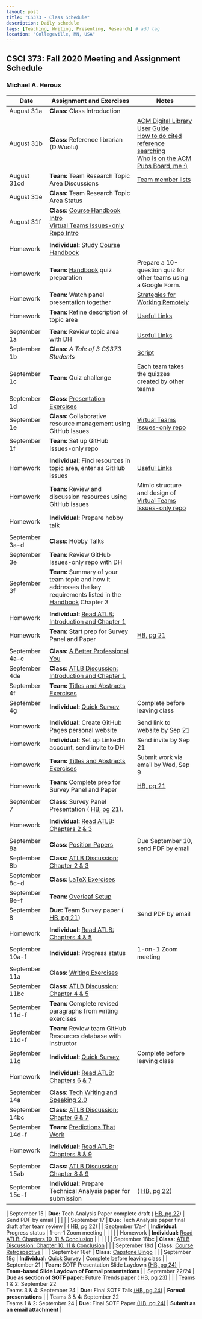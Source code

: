 ```yaml
---
layout: post
title: "CS373 - Class Schedule"
description: Daily schedule
tags: [Teaching, Writing, Presenting, Research] # add tag
location: "Collegeville, MN, USA"
---
```


## CSCI 373: Fall 2020 Meeting and Assignment Schedule

### Michael A. Heroux

| **Date** | **Assignment and Exercises** | **Notes** |
| ---------- | --- | --- |
| August 31a | **Class:** Class Introduction | |
| August 31b | **Class:** Reference librarian (D.Wuolu) | [ACM Digital Library User Guide](https://libraries.acm.org/binaries/content/assets/libraries/acm-digital-library-user-guide.pdf) <br> [How to do cited reference searching](https://clarivate.libguides.com/ld.php?content_id=3588819) <br> [Who is on the ACM Pubs Board, me :)](https://www.acm.org/publications/publications-board-committees)|
| August 31cd | **Team:** Team Research Topic Area Discussions| [Team member lists](https://docs.google.com/spreadsheets/d/17n7Rv4Kre__s4VayH3Vb46qQaxSawD9i5FVujWmMdKA/edit?usp=sharing) |
| August 31e | **Class:** Team Research Topic Area Status| |
| August 31f | **Class:** [Course Handbook Intro](./CSCI373CourseHandbookEighteenthEdition.pdf) <br> [Virtual Teams Issues-only Repo Intro](https://github.com/Collegeville/VirtualTeams/issues)| |  
| | |
| Homework | **Individual:** Study [Course Handbook](./CSCI373CourseHandbookEighteenthEdition.pdf) | |
| Homework | **Team:** [Handbook](./CSCI373CourseHandbookEighteenthEdition.pdf) quiz preparation | Prepare a 10-question quiz for other teams using a Google Form. |  
| Homework | **Team:** Watch panel presentation together | [Strategies for Working Remotely](https://www.exascaleproject.org/event/remote/) |  
| Homework | **Team:** Refine description of topic area | [Useful Links](https://maherou.github.io/Teaching/files/CS373/CS373-Links/)|
| | |
| September 1a | **Team:** Review topic area with DH | [Useful Links](https://maherou.github.io/Teaching/files/CS373/CS373-Links/)|
| September 1b | **Class:**  _A Tale of 3 CS373 Students_ | [Script](../ATaleOfThreeCS373Students.pdf) |
| September 1c | **Team:** Quiz challenge| Each team takes the quizzes created by other teams |
| September 1d | **Class:** [Presentation Exercises](https://collegeville.github.io/Orator/PresentationsThatWork/) |   |
| September 1e | **Class:** Collaborative resource management using GitHub Issues |[Virtual Teams Issues-only repo](https://github.com/Collegeville/VirtualTeams/issues) |
| September 1f | **Team:** Set up GitHub Issues-only repo| |
| | |
| Homework | **Individual:** Find resources in topic area, enter as GitHub issues | [Useful Links](https://maherou.github.io/Teaching/files/CS373/CS373-Links/) |
| Homework | **Team:** Review and discussion resources using GitHub issues | Mimic structure and design of [Virtual Teams Issues-only repo](https://github.com/Collegeville/VirtualTeams/issues) |  
| Homework | **Individual:** Prepare hobby talk | |
| | |
| September 3a-d | **Class:** Hobby Talks| |
| September 3e | **Team:** Review GitHub Issues-only repo with DH| |
| September 3f | **Team:** Summary of your team topic and how it addresses the key requirements listed in the [Handbook](/CSCI373CourseHandbookEighteenthEdition.pdf) Chapter 3| |
| | |
| Homework | **Individual:** [Read ATLB: Introduction and Chapter 1](../ATLB-Discussion) | |
| Homework | **Team:** Start prep for Survey Panel and Paper | [HB, pg 21](./CSCI373CourseHandbookEighteenthEdition.pdf) |  
| | |
| September 4a-c | **Class:** [A Better Professional You](./BetterYou.pdf) | |
| September 4de | **Class:** [ATLB Discussion: Introduction and Chapter 1](../ATLB-Discussion)  |   |
| September 4f | **Team:** [Titles and Abstracts Exercises](https://collegeville.github.io/Scribe/TitlesAndAbstractsThatWork/) | |
| September 4g | **Individual:** [Quick Survey](https://forms.gle/rgCPoFtjZTSEwE9ZA) | Complete before leaving class |
| |
| Homework | **Individual:** Create GitHub Pages personal website | Send link to website by Sep 21 |
| Homework | **Individual:** Set up LinkedIn account, send invite to DH | Send invite by Sep 21 |
| Homework | **Team:** [Titles and Abstracts Exercises](https://collegeville.github.io/Scribe/TitlesAndAbstractsThatWork/) | Submit work via email by Wed, Sep 9 |
| Homework | **Team:** Complete prep for Survey Panel and Paper | [HB, pg 21](./CSCI373CourseHandbookEighteenthEdition.pdf) |  
| | |
| September 7 | **Class:** Survey Panel Presentation ( [HB, pg 21](./CSCI373CourseHandbookEighteenthEdition.pdf)). | |
| | |
| Homework | **Individual:** [Read ATLB: Chapters 2 & 3](../ATLB-Discussion) | |
| | |
| September 8a | **Class:** [Position Papers](https://collegeville.github.io/Scribe/PositionPapers/) | Due September 10, send PDF by email |
| September 8b | **Class:** [ATLB Discussion: Chapter 2 & 3](../ATLB-Discussion)  | |
| September 8c-d | **Class:** [LaTeX Exercises](https://collegeville.github.io/Scribe/UsingLatex/) | |
| September 8e-f | **Team:** [Overleaf Setup](https://www.overleaf.com) | |
| September  8 | **Due:** Team Survey paper ( [HB, pg 21](./CSCI373CourseHandbookEighteenthEdition.pdf)) | Send PDF by email |
| | |
| Homework | **Individual:** [Read ATLB: Chapters 4 & 5](../ATLB-Discussion) | |
| | |
| September 10a-f| **Individual:** Progress status | 1-on-1 Zoom meeting |
| | |
| September 11a | **Class:** [Writing Exercises](https://collegeville.github.io/Scribe/BetterTechnicalWriting/) 
| September 11bc | **Class:** [ATLB Discussion: Chapter 4 & 5](../ATLB-Discussion)  | |
| September 11d-f | **Team:** Complete revised paragraphs from writing exercises| |
| September 11d-f | **Team:** Review team GitHub Resources database with instructor | |
| September 11g | **Individual:** [Quick Survey](https://forms.gle/rgCPoFtjZTSEwE9ZA) | Complete before leaving class |
| | |
| Homework | **Individual:** [Read ATLB: Chapters 6 & 7](../ATLB-Discussion) | |
| | |
| September 14a | **Class:** [Tech Writing and Speaking 2.0](./TechWritingSpeaking2.0.pdf) 
| September 14bc | **Class:** [ATLB Discussion: Chapter 6 & 7](../ATLB-Discussion) | |
| September 14d-f | **Team:** [Predictions That Work](https://collegeville.github.io/Scribe/PredictionsThatWork/) | |
| | |
| Homework | **Individual:** [Read ATLB: Chapters 8 & 9](../ATLB-Discussion) | |
| | |
| September 15ab | **Class:** [ATLB Discussion: Chapter 8 & 9](../ATLB-Discussion) | |
| September 15c-f | **Individual:** Prepare Technical Analysis paper for submission | ( [HB, pg 22](./CSCI373CourseHandbookEighteenthEdition.pdf)) |

| September 15 | **Due:** Tech Analysis Paper complete draft ( [HB, pg 22](./CSCI373CourseHandbookEighteenthEdition.pdf)) | Send PDF by email  | 
| | |
| September 17 | **Due:** Tech Analysis paper final draft after team review | ( [HB, pg 22](./CSCI373CourseHandbookEighteenthEdition.pdf)) |
| September 17a-f | **Individual:** Progress status  | 1-on-1 Zoom meeting |
| | |
| Homework | **Individual:** [Read ATLB: Chapters 10, 11 & Conclusion](../ATLB-Discussion) | |
| | |
| September 18bc | **Class:** [ATLB Discussion: Chapter 10, 11 & Conclusion](../ATLB-Discussion) | |
| September 18d | **Class:** [Course Retrospective](https://collegeville.github.io/Scribe/Retrospectives/) |  |
| September 18ef | **Class:** [Capstone Bingo](../Bingo/Capstone-Bingo) |  |
| September 18g | **Individual:** [Quick Survey](https://forms.gle/rgCPoFtjZTSEwE9ZA) | Complete before leaving class |
| September 21 | **Team:** SOTF Presentation Slide Laydown [(HB, pg 24)](./CSCI373CourseHandbookEighteenthEdition.pdf) | **Team-based Slide Laydown of Formal presentations** |
| September 22/24 | **Due as section of SOTF paper:** Future Trends paper ( [HB, pg 23](./CSCI373CourseHandbookEighteenthEdition.pdf)) | |
| Teams 1 & 2: September 22 <br> Teams 3 & 4: September 24   | **Due:** Final SOTF Talk [(HB, pg 24)](./CSCI373CourseHandbookEighteenthEdition.pdf) | **Formal presentations** |
| Teams 3 & 4: September 22 <br> Teams 1 & 2: September 24 | **Due:** Final SOTF Paper [(HB, pg 24)](./CSCI373CourseHandbookEighteenthEdition.pdf) | **Submit as an email attachment** |
